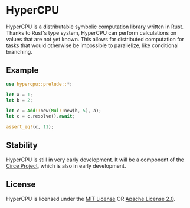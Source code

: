 # HyperCPU

HyperCPU is a distributable symbolic computation library written in Rust. Thanks to Rust's type system, HyperCPU can perform calculations on values that are not yet known. This allows for distributed computation for tasks that would otherwise be impossible to parallelize, like conditional branching.

## Example

```rust
use hypercpu::prelude::*;

let a = 1;
let b = 2;

let c = Add::new(Mul::new(b, 5), a);
let c = c.resolve().await;

assert_eq!(c, 11);
```

## Stability

HyperCPU is still in very early development. It will be a component of the [Circe Project](https://github.com/carlosskii/circe), which is also in early development.

## License

HyperCPU is licensed under the [MIT License](./LICENSE-MIT) OR [Apache License 2.0](./LICENSE-APACHE).